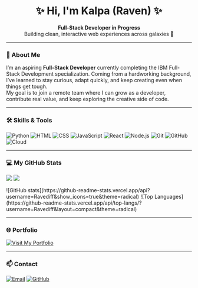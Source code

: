 <!-- Banner / Greeting -->
<h1 align="center">✨ Hi, I'm Kalpa (Raven) ✨</h1>
<p align="center">
  <strong>Full-Stack Developer in Progress</strong><br/>
  Building clean, interactive web experiences across galaxies 🌌
</p>

---

### 🚀 About Me
I’m an aspiring **Full-Stack Developer** currently completing the
IBM Full-Stack Development specialization.
Coming from a hardworking background, I’ve learned to stay curious, adapt quickly,
and keep creating even when things get tough.  
My goal is to join a remote team where I can grow as a developer,
contribute real value, and keep exploring the creative side of code.

---

### 🛠️ Skills & Tools
![Python](https://img.shields.io/badge/Python-3776AB?logo=python&logoColor=white)
![HTML](https://img.shields.io/badge/HTML5-orange?logo=html5&logoColor=white)
![CSS](https://img.shields.io/badge/CSS3-blue?logo=css3&logoColor=white)
![JavaScript](https://img.shields.io/badge/JavaScript-yellow?logo=javascript&logoColor=black)
![React](https://img.shields.io/badge/React-61DAFB?logo=react&logoColor=black)
![Node.js](https://img.shields.io/badge/Node.js-339933?logo=node.js&logoColor=white)
![Git](https://img.shields.io/badge/Git-F05032?logo=git&logoColor=white)
![GitHub](https://img.shields.io/badge/GitHub-181717?logo=github&logoColor=white)
![Cloud](https://img.shields.io/badge/Cloud%20Basics-00C7B7?logo=cloudflare&logoColor=white)

---

### 💻 My GitHub Stats
<p align=\"center\">
  <img src=\"https://github-readme-stats.vercel.app/api?username=Ravediff&show_icons=true&theme=radical\" height=\"165\"/>
  <img src=\"https://github-readme-stats.vercel.app/api/top-langs/?username=Ravediff&layout=compact&theme=radical\" height=\"165\"/>
</p>
![GitHub stats](https://github-readme-stats.vercel.app/api?username=Ravediff&show_icons=true&theme=radical)
![Top Languages](https://github-readme-stats.vercel.app/api/top-langs/?username=Ravediff&layout=compact&theme=radical)

---

### 🌐 Portfolio
[![Visit My Portfolio](https://img.shields.io/badge/Portfolio-Live%20Site-blue?style=for-the-badge)](https://ravediff.github.io/Portfolio/)

---

### 📫 Contact
[![Email](https://img.shields.io/badge/Email-kalpafernando342%40gmail.com-red?style=for-the-badge)](mailto:kalpafernando342@gmail.com)
[![GitHub](https://img.shields.io/badge/GitHub-Ravediff-black?style=for-the-badge&logo=github)](https://github.com/Ravediff)
